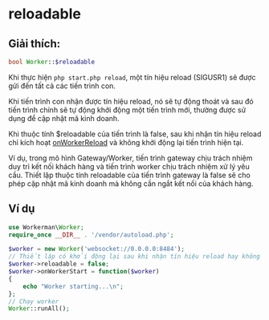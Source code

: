 # reloadable
## Giải thích:
```php
bool Worker::$reloadable
```

Khi thực hiện `php start.php reload`, một tín hiệu reload (SIGUSR1) sẽ được gửi đến tất cả các tiến trình con.

Khi tiến trình con nhận được tín hiệu reload, nó sẽ tự động thoát và sau đó tiến trình chính sẽ tự động khởi động một tiến trình mới, thường được sử dụng để cập nhật mã kinh doanh.

Khi thuộc tính $reloadable của tiến trình là false, sau khi nhận tín hiệu reload chỉ kích hoạt [onWorkerReload](on-worker-reload.md) và không khởi động lại tiến trình hiện tại.

Ví dụ, trong mô hình Gateway/Worker, tiến trình gateway chịu trách nhiệm duy trì kết nối khách hàng và tiến trình worker chịu trách nhiệm xử lý yêu cầu. Thiết lập thuộc tính reloadable của tiến trình gateway là false sẽ cho phép cập nhật mã kinh doanh mà không cần ngắt kết nối của khách hàng.

## Ví dụ

```php
use Workerman\Worker;
require_once __DIR__ . '/vendor/autoload.php';

$worker = new Worker('websocket://0.0.0.0:8484');
// Thiết lập có khởi động lại sau khi nhận tín hiệu reload hay không
$worker->reloadable = false;
$worker->onWorkerStart = function($worker)
{
    echo "Worker starting...\n";
};
// Chạy worker
Worker::runAll();
```
